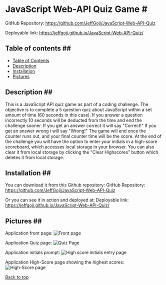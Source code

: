 # JavaScript Web-API Quiz Game # <a name="top">

GitHub Repository: https://github.com/JeffGoji/JavaScript-Web-API-Quiz

Deployable link: https://jeffgoji.github.io/JavaScript-Web-API-Quiz/


## Table of contents ## <a name="table"></a>
* [Table of Contents](#table)
* [Description](#description)
* [Installation](#install)
* [Pictures](#pictures)

## Description ##<a name="description"></a>
This is a JavaScript API quiz game as part of a coding challenge.
The objective is to complete a 5 question quiz about JavaScript within a set amount of time (60 seconds in this case).
If you answer a question incorrectly 10 seconds will be deducted from the time and end the challenge sooner.
If you get an answer correct it will say "Correct!"
If you get an answer wrong i will say "Wrong!"
The game will end once the counter runs out, and your final counter time will be the score.
At the end of the challenge you will have the option to enter your initials in a high-score scoreboard, which accesses local storage in your browser. 
You can also clear it from local storage by clicking the "Clear Highscores" button which deletes it from local storage.

## Installation ##<a name="install"></a>
You can download it from this Github repository:
GitHub Repository: https://github.com/JeffGoji/JavaScript-Web-API-Quiz

Or you can see it in action and deployed at:
Deployable link: https://jeffgoji.github.io/JavaScript-Web-API-Quiz/

## Pictures ##<a name="pictures"></a>

Application front page:
![Front page](https://jeffgoji.github.io/JavaScript-Web-API-Quiz//screenshots/screen1.png)

Application Quiz page:
![Quiz Page](https://jeffgoji.github.io/JavaScript-Web-API-Quiz//screenshots/screen2.png)

Application initials prompt:
![High score initials entry page](https://jeffgoji.github.io/JavaScript-Web-API-Quiz//screenshots/screen3.png)

Application High-Score page showing the highest scores:
![High-Score page](https://jeffgoji.github.io/JavaScript-Web-API-Quiz//screenshots/screen4.png)

[Back to top](#top)
